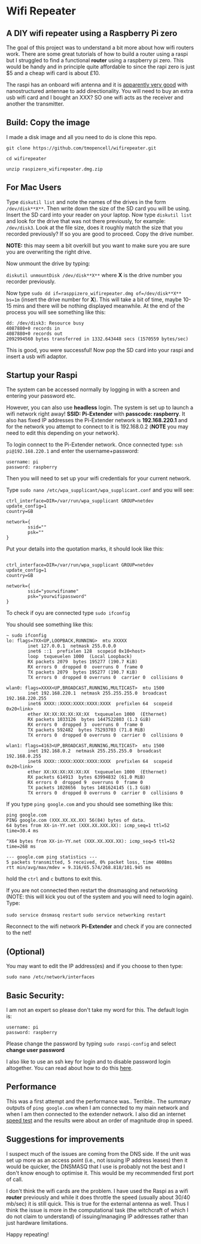# Wifi Repeater
## A DIY wifi repeater using a Raspberry Pi zero

The goal of this project was to understand a bit more about how wifi routers work. There are some great tutorials of how to build a router using a raspi but I struggled to find a functional **router** using a raspberry pi zero. This would be handy and in principle quite affordable to since the rapi zero is just $5 and a cheap wifi card is about £10.

The raspi has an onboard wifi antenna and it is [apparently very good]() with nanostructured antennae to add directionality. You will need to buy an extra usb wifi card and I bought an XXX? SO one wifi acts as the receiver and another the transmitter. 

## Build: Copy the image

I made a disk image and all you need to do is clone this repo. 

`git clone https://github.com/tmopencell/wifirepeater.git`  

`cd wifirepeater` 

`unzip raspizero_wifirepeater.dmg.zip`
## For Mac Users 

Type `diskutil list` and note the names of the drives in the form `/dev/disk**X**`. Then write down the size of the SD card you will be using. Insert the SD card into your reader on your laptop. Now type `diskutil list` and look for the drive that was not there previously, for example: `/dev/disk3`. Look at the file size, does it roughly match the size that you recorded previously? If so you are good to proceed. Copy the drive number.  

**NOTE:** this may seem a bit overkill but you want to make sure you are sure you are overwriting the right drive.  

Now unmount the drive by typing: 

`diskutil unmountDisk /dev/disk**X**`  where **X** is the drive number you recorder previously.

Now type `sudo dd if=rasppizero_wifirepeater.dmg of=/dev/disk**X** bs=1m`  (insert the drive number for **X**). This will take a bit of time, maybe 10-15 mins and there will be nothing displayed meanwhile. At the end of the process you will see something like this: 

```
dd: /dev/disk3: Resource busy
4087880+0 records in
4087880+0 records out
2092994560 bytes transferred in 1332.643448 secs (1570559 bytes/sec)
```

This is good, you were successful! Now pop the SD card into your raspi and insert a usb wifi adaptor.

## Startup your Raspi

The system can be accessed normally by logging in with a screen and entering your password etc. 

However, you can also use **headless** login. The system is set up to launch a wifi network right away! **SSID: Pi-Extender** with **passcode: raspberry**. It also has fixed IP addresses the Pi-Extender network is **192.168.220.1** and for the network you attempt to connect to it is 192.168.0.2 (**NOTE** you may need to edit this depending on your network). 

To login connect to the Pi-Extender network. Once connected type: `ssh pi@192.168.220.1` and enter the username+password:
```
username: pi
password: raspberry
```

Then you will need to set up your wifi credentials for your current network.

Type `sudo nano /etc/wpa_supplicant/wpa_supplicant.conf` and you will see:


```
ctrl_interface=DIR=/var/run/wpa_supplicant GROUP=netdev
update_config=1
country=GB

network={
        ssid=""
        psk=""
} 
```

Put your details into the quotation marks, it should look like this:

```

ctrl_interface=DIR=/var/run/wpa_supplicant GROUP=netdev
update_config=1
country=GB

network={
        ssid="yourwifiname"
        psk="yourwifipassword"
}
```


To check if oyu are connected type `sudo ifconfig`

You should see something like this:
```
~ sudo ifconfig
lo: flags=7XX<UP,LOOPBACK,RUNNING>  mtu XXXXX
        inet 127.0.0.1  netmask 255.0.0.0
        inet6 ::1  prefixlen 128  scopeid 0x10<host>
        loop  txqueuelen 1000  (Local Loopback)
        RX packets 2079  bytes 195277 (190.7 KiB)
        RX errors 0  dropped 0  overruns 0  frame 0
        TX packets 2079  bytes 195277 (190.7 KiB)
        TX errors 0  dropped 0 overruns 0  carrier 0  collisions 0

wlan0: flags=XXXX<UP,BROADCAST,RUNNING,MULTICAST>  mtu 1500
        inet 192.168.220.1  netmask 255.255.255.0  broadcast 192.168.220.255
        inet6 XXXX::XXXX:XXXX:XXXX:XXXX  prefixlen 64  scopeid 0x20<link>
        ether XX:XX:XX:XX:XX:XX  txqueuelen 1000  (Ethernet)
        RX packets 1033126  bytes 1447522803 (1.3 GiB)
        RX errors 0  dropped 3  overruns 0  frame 0
        TX packets 592482  bytes 75293703 (71.8 MiB)
        TX errors 0  dropped 0 overruns 0  carrier 0  collisions 0

wlan1: flags=4163<UP,BROADCAST,RUNNING,MULTICAST>  mtu 1500
        inet 192.168.0.2  netmask 255.255.255.0  broadcast 192.168.0.255
        inet6 XXXX::XXXX:XXXX:XXXX:XXXX  prefixlen 64  scopeid 0x20<link>
        ether XX:XX:XX:XX:XX:XX  txqueuelen 1000  (Ethernet)
        RX packets 614913  bytes 63994832 (61.0 MiB)
        RX errors 0  dropped 9  overruns 0  frame 0
        TX packets 1028656  bytes 1481624145 (1.3 GiB)
        TX errors 0  dropped 0 overruns 0  carrier 0  collisions 0
```  



 If you type `ping google.com` and you should see something like this:  

```
ping google.com
PING google.com (XXX.XX.XX.XX) 56(84) bytes of data.
64 bytes from XX-in-YY.net (XXX.XX.XXX.XX): icmp_seq=1 ttl=52 time=30.4 ms

^X64 bytes from XX-in-YY.net (XXX.XX.XXX.XX): icmp_seq=5 ttl=52 time=268 ms

--- google.com ping statistics ---
5 packets transmitted, 5 received, 0% packet loss, time 4008ms
rtt min/avg/max/mdev = 9.316/65.574/268.818/101.945 ms
```  

hold the `ctrl` and `c` buttons to exit this.

If you are not connected then restart the dnsmasqing and networking (NOTE: this will kick you out of the system and you will need to login again). Type:

`sudo service dnsmasq restart`
`sudo service networking restart`  

Reconnect to the wifi network **Pi-Extender** and check if you are connected to the net!  


## (Optional)

You may want to edit the IP address(es) and if you choose to then type: 

`sudo nano /etc/network/interfaces`

## Basic Security: 
I am not an expert so please don't take my word for this. The default login is:
```
username: pi
password: raspberry
```

Please change the password by typing `sudo raspi-config` and select **change user password**

I also like to use an ssh key for login and to disable password login altogether. You can read about how to do this [here](https://raspi.tv/2012/how-to-set-up-keys-and-disable-password-login-for-ssh-on-your-raspberry-pi). 

## Performance
This was a first attempt and the performance was.. Terrible.. The summary outputs of `ping google.com` when I am connected to my main network and when I am then connected to the extender network. I also did an internet [speed test](https://www.speedtest.net) and the results were about an order of magnitude drop in speed. 



## Suggestions for improvements
I suspect much of the issues are coming from the DNS side. If the unit was set up more as an access point (i.e., not issuing IP address leases) then it would be quicker, the DNSMASQ that I use is probably not the best and I don't know enough to optimise it. This would be my recommended first port of call. 

I don't think the wifi cards are the problem. I have used the Raspi as a wifi **router** previously and while it does throttle the speed (usually about 30/40 mb/sec) it is still quick. This is true for the external antenna as well. Thus I think the issue is more in the computational task (the witchcraft of which I do not claim to understand) of issuing/managing
 IP addresses rather than just hardware limitations.

Happy repeating!
